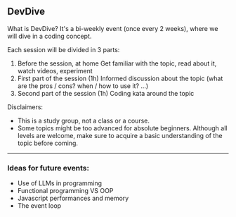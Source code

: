 ## DevDive

What is DevDive? It's a bi-weekly event (once every 2 weeks), where we will dive in a coding concept.

Each session will be divided in 3 parts:
1. Before the session, at home
  Get familiar with the topic, read about it, watch videos, experiment
2. First part of the session (1h)
 Informed discussion about the topic (what are the pros / cons? when / how to use it? ...)
3. Second part of the session (1h)
 Coding kata around the topic


Disclaimers:
- This is a study group, not a class or a course. 
- Some topics might be too advanced for absolute beginners. Although all levels are welcome, make sure to acquire a basic understanding of the topic before coming.


---

### Ideas for future events:
- Use of LLMs in programming
- Functional programming VS OOP
- Javascript performances and memory
- The event loop